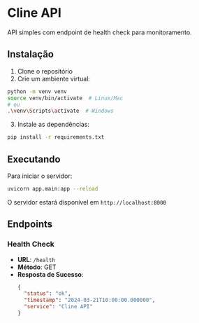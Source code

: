 # Cline API

API simples com endpoint de health check para monitoramento.

## Instalação

1. Clone o repositório
2. Crie um ambiente virtual:
```bash
python -m venv venv
source venv/bin/activate  # Linux/Mac
# ou
.\venv\Scripts\activate  # Windows
```
3. Instale as dependências:
```bash
pip install -r requirements.txt
```

## Executando

Para iniciar o servidor:

```bash
uvicorn app.main:app --reload
```

O servidor estará disponível em `http://localhost:8000`

## Endpoints

### Health Check

- **URL**: `/health`
- **Método**: GET
- **Resposta de Sucesso**:
  ```json
  {
    "status": "ok",
    "timestamp": "2024-03-21T10:00:00.000000",
    "service": "Cline API"
  }
  ```
